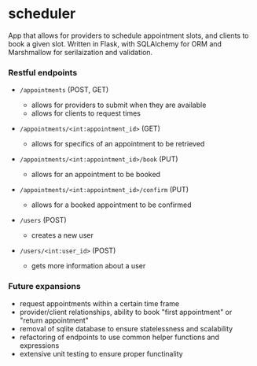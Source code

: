 # scheduler
App that allows for providers to schedule appointment slots, and clients to book a given slot. Written in Flask, with SQLAlchemy for ORM and Marshmallow for serilaization and validation.

### Restful endpoints
- `/appointments` (POST, GET)
    * allows for providers to submit when they are available 
    * allows for clients to request times

- `/appointments/<int:appointment_id>` (GET)
    * allows for specifics of an appointment to be retrieved

- `/appointments/<int:appointment_id>/book` (PUT)
    * allows for an appointment to be booked

- `/appointments/<int:appointment_id>/confirm` (PUT)
    * allows for a booked appointment to be confirmed

- `/users` (POST)
    * creates a new user

- `/users/<int:user_id>` (POST)
    * gets more information about a user

### Future expansions

- request appointments within a certain time frame
- provider/client relationships, ability to book "first appointment" or "return appointment"
- removal of sqlite database to ensure statelessness and scalability 
- refactoring of endpoints to use common helper functions and expressions 
- extensive unit testing to ensure proper functinality 